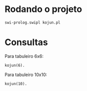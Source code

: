 # Rodando o projeto
```
swi-prolog.swipl kojun.pl
```

# Consultas
Para tabuleiro 6x6:
```
kojun(6).
```

Para tabuleiro 10x10:
```
kojun(10).
```
